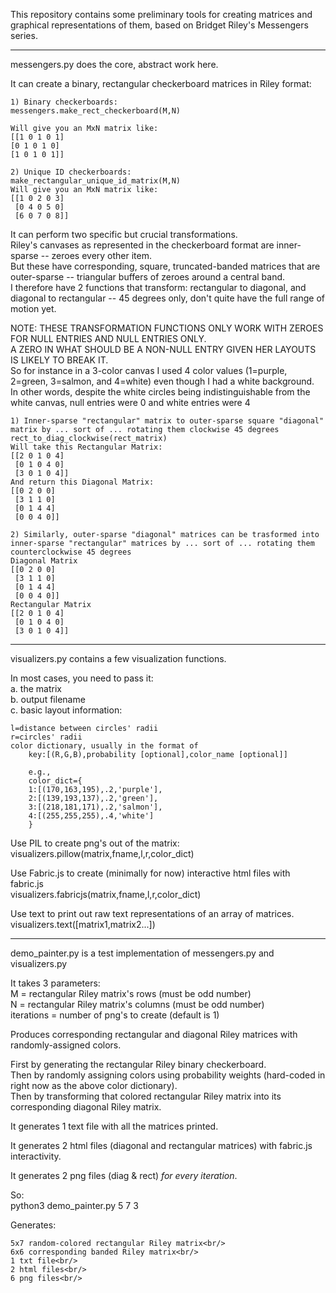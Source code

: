 This repository contains some preliminary tools for creating matrices and graphical representations of them, based on Bridget Riley's Messengers series.

------------
messengers.py does the core, abstract work here. <br/>

It can create a binary, rectangular checkerboard matrices in Riley format:
	
	1) Binary checkerboards:
	messengers.make_rect_checkerboard(M,N)

	Will give you an MxN matrix like:
	[[1 0 1 0 1]
	[0 1 0 1 0]
	[1 0 1 0 1]]

	2) Unique ID checkerboards:
	make_rectangular_unique_id_matrix(M,N)
	Will give you an MxN matrix like:
	[[1 0 2 0 3]
	 [0 4 0 5 0]
	 [6 0 7 0 8]]

It can perform two specific but crucial transformations.<br/>
Riley's canvases as represented in the checkerboard format are inner-sparse -- zeroes every other item.<br/>
But these have corresponding, square, truncated-banded matrices that are outer-sparse -- triangular buffers of zeroes around a central band.<br/>
I therefore have 2 functions that transform: rectangular to diagonal, and diagonal to rectangular -- 45 degrees only, don't quite have the full range of motion yet.<br/>

NOTE: THESE TRANSFORMATION FUNCTIONS ONLY WORK WITH ZEROES FOR NULL ENTRIES AND NULL ENTRIES ONLY.<br/>
A ZERO IN WHAT SHOULD BE A NON-NULL ENTRY GIVEN HER LAYOUTS IS LIKELY TO BREAK IT.<br/>
So for instance in a 3-color canvas I used 4 color values (1=purple, 2=green, 3=salmon, and 4=white) even though I had a white background.<br/>
In other words, despite the white circles being indistinguishable from the white canvas, null entries were 0 and white entries were 4

	1) Inner-sparse "rectangular" matrix to outer-sparse square "diagonal" matrix by ... sort of ... rotating them clockwise 45 degrees
	rect_to_diag_clockwise(rect_matrix)
	Will take this Rectangular Matrix:
	[[2 0 1 0 4]
	 [0 1 0 4 0]
	 [3 0 1 0 4]]
	And return this Diagonal Matrix:
	[[0 2 0 0]
	 [3 1 1 0]
	 [0 1 4 4]
	 [0 0 4 0]]	

	2) Similarly, outer-sparse "diagonal" matrices can be trasformed into inner-sparse "rectangular" matrices by ... sort of ... rotating them counterclockwise 45 degrees
	Diagonal Matrix
	[[0 2 0 0]
	 [3 1 1 0]
	 [0 1 4 4]
	 [0 0 4 0]]
	Rectangular Matrix
	[[2 0 1 0 4]
	 [0 1 0 4 0]
	 [3 0 1 0 4]]

---------------------------
visualizers.py contains a few visualization functions.<br/>

In most cases, you need to pass it:<br/>
a. the matrix<br/>
b. output filename<br/>
c. basic layout information:<br/>

	l=distance between circles' radii
	r=circles' radii
	color dictionary, usually in the format of
		key:[(R,G,B),probability [optional],color_name [optional]]

		e.g.,
		color_dict={
		1:[(170,163,195),.2,'purple'],
		2:[(139,193,137),.2,'green'],
		3:[(218,181,171),.2,'salmon'],
		4:[(255,255,255),.4,'white']
		}



Use PIL to create png's out of the matrix:<br/>
visualizers.pillow(matrix,fname,l,r,color_dict)

Use Fabric.js to create (minimally for now) interactive html files with fabric.js<br/>
visualizers.fabricjs(matrix,fname,l,r,color_dict)

Use text to print out raw text representations of an array of matrices.<br/>
visualizers.text([matrix1,matrix2...])


-------------------
demo_painter.py is a test implementation of messengers.py and visualizers.py

It takes 3 parameters:<br/>
M = rectangular Riley matrix's rows (must be odd number)<br/>
N = rectangular Riley matrix's columns (must be odd number)<br/>
iterations = number of png's to create (default is 1)

Produces corresponding rectangular and diagonal Riley matrices with randomly-assigned colors.

First by generating the rectangular Riley binary checkerboard.<br/>
Then by randomly assigning colors using probability weights (hard-coded in right now as the above color dictionary).<br/>
Then by transforming that colored rectangular Riley matrix into its corresponding diagonal Riley matrix.

It generates 1 text file with all the matrices printed.

It generates 2 html files (diagonal and rectangular matrices) with fabric.js interactivity.

It generates 2 png files (diag & rect) *for every iteration*.

So:<br/>
python3 demo_painter.py 5 7 3<br/>

Generates:
	
	5x7 random-colored rectangular Riley matrix<br/>
	6x6 corresponding banded Riley matrix<br/>
	1 txt file<br/>
	2 html files<br/>
	6 png files<br/>



